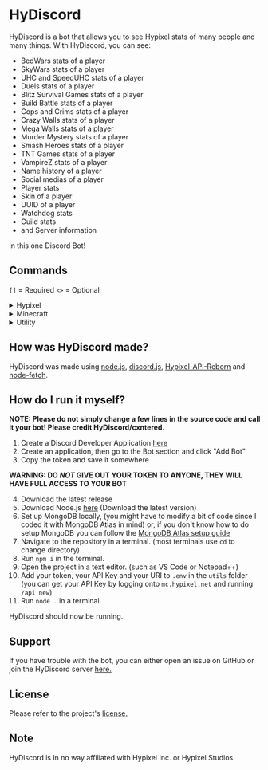 # HyDiscord
HyDiscord is a bot that allows you to see Hypixel stats of many people and many things. With HyDiscord, you can see:
* BedWars stats of a player
* SkyWars stats of a player
* UHC and SpeedUHC stats of a player
* Duels stats of a player
* Blitz Survival Games stats of a player
* Build Battle stats of a player
* Cops and Crims stats of a player
* Crazy Walls stats of a player
* Mega Walls stats of a player
* Murder Mystery stats of a player
* Smash Heroes stats of a player
* TNT Games stats of a player
* VampireZ stats of a player
* Name history of a player
* Social medias of a player
* Player stats
* Skin of a player
* UUID of a player
* Watchdog stats
* Guild stats
* and Server information

in this one Discord Bot!

## Commands
`[]` = Required `<>` = Optional
<details>
  <summary>Hypixel</summary>
  
  ### Hypixel
| **Command** | **Aliases** | **Description** | **Usage** | **Example** |
|:---:|:---:|:---:|:---:|:---:|
| h!player | h!p, h!hypixel, h!h | Shows general Hypixel stats of a player | h!player [IGN] | h!player cxntered |
| h!guild | h!g | Shows stats of a guild | h!guild [Guild] | h!guild Rebel |
| h!bedwars | h!bw, h!b | Shows BedWars stats of a player | h!bedwars [IGN] | h!bedwars cxntered |
| h!skywars | h!sw, h!s | Shows SkyWars stats of a player | h!skywars [IGN] | h!skywars cxntered |
| h!duels | h!d | Shows Duels stats of a player | h!duels [Mode] [IGN] | h!duels classic cxntered |
| h!link | h!verify | Allows you to link your Minecraft account to Discord | h!link [IGN] | h!link cxntered |
| h!unlink | h!unverify | Allows you to unlink your Minecraft account from your Discord | h!unlink | h!unlink |
| h!uhc |  | Shows UHC stats of a player | h!uhc [IGN] | h!uhc cxntered |
| h!speeduhc | h!suhc | Shows SpeedUHC stats of a player | h!speeduhc [IGN] | h!speeduhc cxntered |
| h!blitzsurvivalgames | h!bsg, h!blitz, h!survivalgames, h!sg | Shows Blitz Survival Games stats of a player | h!blitzsurvivalgames [IGN] | h!blitzsurvivalgames cxntered |
| h!buildbattle | h!bb, h!build | Shows Build Battle stats of a player | h!buildbattle [IGN] | h!buildbattle cxntered |
| h!copsandcrims | h!c&c, h!cac, h!cvc, h!cops, h!crims | Shows Cops and Crims stats of a player | h!copsandcrims [IGN] | h!copsandcrims cxntered |
| h!crazywalls | h!cw | Shows Crazy Walls stats of a player | h!crazywalls [IGN] | h!crazywalls cxntered |
| h!megawalls | h!mw | Shows Mega Walls stats of a player | h!megawalls [IGN] | h!megawalls cxntered |
| h!murdermystery | h!mm, h!murder, h!mystery | Shows Murder Mystery stats of a player | h!murdermystery [IGN] | h!murdermystery cxntered |
| h!smashheroes | h!sh, h!smash | Shows Smash Heroes stats of a player | h!smashheroes [IGN] | h!smashheroes cxntered |
| h!tntgames | h!tnt | Shows all TNT Games stats of a player | h!tntgames [IGN] | h!tntgames cxntered |
| h!vampirez | h!vz, h!vampire, h!vampires, h!vampz | Shows VampireZ stats of a player | h!vampirez [IGN] | h!vampirez cxntered |
| h!watchdog | h!wdr | Shows general Watchdog stats | h!watchdog | h!watchdog |
| h!socials |  | Shows a player's social medias | h!socials [IGN] | h!socials cxntered |
</details>

<details>
  <summary>Minecraft</summary>
  
  ### Minecraft
| **Command** | **Aliases** | **Description** | **Usage** | **Example** |
|:---:|:---:|:---:|:---:|:---:|
| h!namehistory | h!nh, h!names | Shows name history of a player | h!namehistory [IGN] | h!namehistory cxntered |
| h!uuid |  | Shows player's UUID | h!uuid [IGN] | h!uuid cxntered |
| h!skin |  | Shows player's skin and lets you apply it | h!skin [IGN] | h!skin cxntered |
| h!server | h!ip | Shows information about server | h!server [IP] | h!server mc.hypixel.net |
</details>

<details>
  <summary>Utility</summary>
  
  ### Utility
| **Command** | **Aliases** | **Description** | **Usage** | **Example** |
|:---:|:---:|:---:|:---:|:---:|
| h!help | h!commands, h!commandlist | Shows you a list of commands, and gives you further information about those commands | h!help <Command> | h!help |
| h!info |  | Shows info about HyDiscord | h!info | h!info |
| h!members |  | Shows you the current member count of the server you're in | h!members | h!members |
| h!ping |  | Sends a little "Pong!" along with the time it took from when you sent the command to the message being sent | h!ping | h!ping |
| h!links | h!invite | Sends you links related to HyDiscord | h!links | h!links |
| h!vote |  | Sends you a link to vote for HyDiscord on Top.gg | h!vote | h!vote |
| h!clear | h!purge | Deletes as many messages as you specify (Up to 100, and messages older than 14 days can't be deleted) | h!clear [1-100] | h!clear 10 |
| h!ban |  | Bans a member you specify | h!ban [@User] | h!ban @cxntered |
| h!kick |  | Kicks a member you specify | h!kick [@User] | h!kick @cxntered |
| h!suggest | h!suggestion, h!suggestfeature | Lets you suggest a feature to be added to HyDiscord | h!suggest [Suggestion] | h!suggest Add verification! |
| h!coinflip | h!cf | Flips a coin | h!coinflip | h!coinflip |
| h!rng | h!random | Picks a random number between two numbers you choose | h!rng [Minimum] [Maximum]  | h!rng 1 10 |
</details>

## How was HyDiscord made?
HyDiscord was made using [node.js](https://nodejs.org), [discord.js](https://discord.js.org), [Hypixel-API-Reborn](https://www.npmjs.com/package/hypixel-api-reborn) and [node-fetch](https://www.npmjs.com/package/node-fetch).

## How do I run it myself?
<b>NOTE: Please do not simply change a few lines in the source code and call it your bot! Please credit HyDiscord/cxntered.</b>  
  
  1. Create a Discord Developer Application [here](https://discord.com/developers/applications)
  2. Create an application, then go to the Bot section and click "Add Bot"
  3. Copy the token and save it somewhere 
  
  <b>WARNING: DO <i>NOT</i> GIVE OUT YOUR TOKEN TO ANYONE, THEY WILL HAVE FULL ACCESS TO YOUR BOT</b>
  
  4. Download the latest release
  5. Download Node.js [here](https://nodejs.org) (Download the latest version)
  6. Set up MongoDB locally, (you might have to modify a bit of code since I coded it with MongoDB Atlas in mind) or, if you don't know how to do setup MongoDB you can follow the [MongoDB Atlas setup guide](https://github.com/HyDiscord/HyDiscord/blob/master/atlas.md)
  7. Navigate to the repository in a terminal. (most terminals use `cd` to change directory)
  8. Run `npm i` in the terminal.
  9. Open the project in a text editor. (such as VS Code or Notepad++)
  10. Add your token, your API Key and your URI to `.env` in the `utils` folder (you can get your API Key by logging onto `mc.hypixel.net` and running `/api new`)
  11. Run `node .` in a terminal.

HyDiscord should now be running.

## Support
If you have trouble with the bot, you can either open an issue on GitHub or join the HyDiscord server [here.](https://bit.ly/HyDiscordServer)

## License
Please refer to the project's [license.](https://github.com/HyDiscord/HyDiscord/blob/master/LICENSE)

## Note
HyDiscord is in no way affiliated with Hypixel Inc. or Hypixel Studios.
